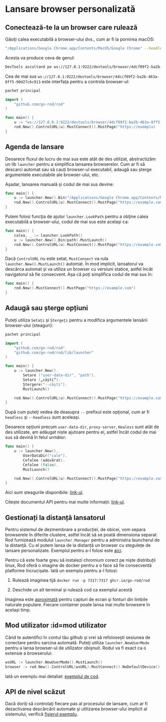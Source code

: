 # Lansare browser personalizată

## Conectează-te la un browser care rulează

Găsiți calea executabilă a browser-ului dvs., cum ar fi la pornirea macOS:

```bash
"/Applications/Google Chrome.app/Contents/MacOS/Google Chrome" --headless --remote-debuging-port=9222
```

Acesta va produce ceva de genul:

```txt
DevTools ascultand pe ws://127.0.1:9222/devtools/browser/4dcf09f2-ba2b-463a-8ff5-90d27c6c913
```

Cea de mai sus `ws://127.0.1:9222/devtools/browser/4dccf09f2-ba2b-463a-8ff5-90d27c6c913` este interfața pentru a controla browser-ul:

```go
pachet principal

import (
    "github.com/go-rod/rod"
)

func main() {
    u := "ws://127.0.0.1:9222/devtools/browser/4dcf09f2-ba2b-463a-8ff5-90d27c6cc913"
    rod.New().ControlURL(u).MustConnect().MustPage("https://exemplu)
}
```

## Agenda de lansare

Deoarece fluxul de lucru de mai sus este atât de des utilizat, abstractizăm un lib `launcher` pentru a simplifica lansarea browserelor. Cum ar fi să descarci automat sau să cauți browser-ul executabil, adaugă sau șterge argumentele executabile ale browser-ului, etc.

Așadar, lansarea manuală și codul de mai sus devine:

```go
func main() {
    u := launcher.New().Bin("/Applications/Google Chrome.app/Contents/MacOS/Google Chrome").MustLaunch()
    rod.New().ControlURL(u).MustConnect().MustPage("https://example.com")
}
```

Putem folosi funcţia de ajutor `launcher.LookPath` pentru a obţine calea executabilă a browser-ului, codul de mai sus este acelaşi ca:

```go
func main() {
    calea, _ := launcher.LookPath()
    u := launcher.New().Bin(path).MustLaunch()
    rod.New().ControlURL(u).MustConnect().MustPage("https://example.com")
}
```

Dacă `ControlURL` nu este setat, `MustConnect` va rula `launcher.New().MustLaunch()` automat. În mod implicit, lansatorul va descărca automat și va utiliza un browser cu versiuni statice, astfel încât navigatorul să fie consecvent. Așa că poți simplifica codul de mai sus în:

```go
func main() {
    rod.New().MustConnect().MustPage("https://example.com")
}
```

## Adaugă sau șterge opțiuni

Puteți utiliza `Setați` și `Ștergeți` pentru a modifica argumentele lansării browser-ului (steaguri):

```go
pachet principal

import (
    "github.com/go-rod/rod"
    "github.com/go-rod/rod/lib/launcher"
)

func main() {
    u := launcher.New().
        Setare ("user-data-dir", "path").
        Setare („căști”).
        Ștergere("--căști").
        MustLaunch()

    rod.New().ControlURL(u).MustConnect().MustPage("https://example.com")
}
```

După cum puteţi vedea de deasupra `--` prefixul este opţional, cum ar fi `headless` şi `--headless` sunt aceleaşi.

Deoarece opțiuni precum `user-data-dir`, `proxy-server`, `Healess` sunt atât de des utilizate, am adăugat niște ajutoare pentru ei, astfel încât codul de mai sus să devină în felul următor:

```go
func main() {
    u := launcher.New().
        UserDataDir("cale").
        Cefalee (adevărat).
        Cefalee (false).
        MustLaunch()

    rod.New().ControlURL(u).MustConnect().MustPage("https://example.com")
}
```

Aici sunt steagurile disponibile: [link-ul](https://peter.sh/experiments/chromium-command-line-switches).

Citește documentul API pentru mai multe informații: [link-ul](https://pkg.go.dev/github.com/go-rod/rod/lib/launcher#Launcher).

## Gestionați la distanță lansatorul

Pentru sistemul de dezmembrare a producției, de obicei, vom separa browserele în diferite clustere, astfel încât să se poată dimensiona separat. Rod furnizează modulul `launcher.Manager` pentru a administra launcherul de la distanță. Cu el putem lansa de la distanță un browser cu stegulețe de lansare personalizate. Exemplul pentru a-l folosi este [aici](https://github.com/go-rod/rod/blob/master/lib/launcher/rod-manager/main.go).

Pentru că este foarte greu să instalezi chromium corect pe niște distribuții linux, Rod oferă o imagine de docker pentru a o face să fie consecventă platforme încrucișate. Iată un exemplu pentru a-l folosi:

1. Rulează imaginea tijă `docker run -p 7317:7317 ghcr.io/go-rod/rod`

2. Deschide un alt terminal și rulează cod ca exemplul acestă [](https://github.com/go-rod/rod/blob/master/lib/examples/launch-managed/main.go)

Imaginea este [aproximată](https://github.com/go-rod/rod/blob/master/lib/docker/Dockerfile) pentru capturi de ecran şi fonturi din limbile naturale populare. Fiecare container poate lansa mai multe browsere în același timp.

## Mod utilizator :id=mod utilizator

Când te autentifici în contul tău github și vrei să refolosești sesiunea de conectare pentru sarcina automată. Puteţi utiliza `launcher.NewUserMode` pentru a lansa browser-ul de utilizator obişnuit. Rodul va fi exact ca o extensie a browserului:

```go
wsURL := launcher.NewUserMode().MustLaunch()
browser := rod.New().ControlURL(wsURL).MustConnect().NoDefaultDevice()
```

Iată un exemplu mai detaliat: [exemplul de cod](https://github.com/go-rod/rod/blob/master/lib/examples/use-rod-like-chrome-extension/main.go).

## API de nivel scăzut

Dacă doriţi să controlaţi fiecare pas al procesului de lansare, cum ar fi dezactivarea descărcării automate şi utilizarea browser-ului implicit al sistemului, verifică [fișierul exemplu](https://github.com/go-rod/rod/blob/master/lib/launcher/example_test.go).
